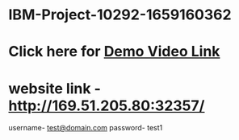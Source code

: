 # IBM-Project-10292-1659160362

# Click here for [Demo Video Link](https://drive.google.com/file/d/1oZxu4JYWUL972YmtMYHvFXRIHKpv7Jst/view?usp=share_link)

# website link - http://169.51.205.80:32357/
  username- test@domain.com
  password- test1
